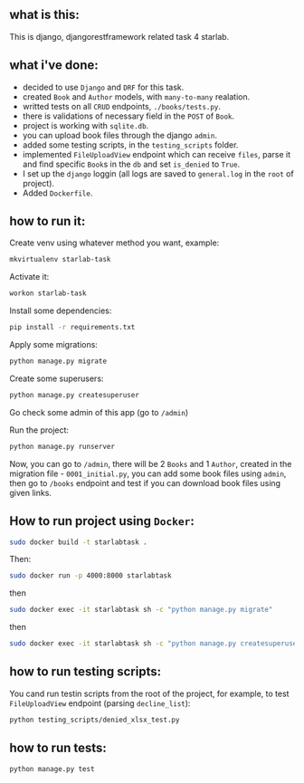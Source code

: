 ## what is this:

This is django, djangorestframework related task 4 starlab.

## what i've done:

- decided to use `Django` and `DRF` for this task.
- created `Book` and `Author` models, with `many-to-many` realation.
- writted tests on all `CRUD` endpoints, `./books/tests.py`.
- there is validations of necessary field in the `POST` of `Book`.
- project is working with `sqlite.db`.
- you can upload book files through the django `admin`.
- added some testing scripts, in the `testing_scripts` folder.
- implemented `FileUploadView` endpoint which can receive `files`,
  parse it and find specific `Book`s  in the `db` and set `is_denied` to `True`.
- I set up the `django` loggin (all logs are saved to `general.log` in the `root` of project).
- Added `Dockerfile`.

## how to run it:

Create venv using whatever method you want, example:
```bash
mkvirtualenv starlab-task
```

Activate it:
```bash
workon starlab-task
```

Install some dependencies:
```bash
pip install -r requirements.txt
```

Apply some migrations:
```bash
python manage.py migrate
```

Create some superusers:
```bash
python manage.py createsuperuser
```

Go check some admin of this app (go to `/admin`)

Run the project:
```bash
python manage.py runserver
```

Now, you can go to `/admin`, there will be 2 `Books` and 1 `Author`, created
in the migration file - `0001_initial.py`, you can add some book files using `admin`, then go
to `/books` endpoint and test if you can download book files using given links.


## How to run project using `Docker`:

```sh
sudo docker build -t starlabtask .
```

Then:

```sh
sudo docker run -p 4000:8000 starlabtask
```

then

```sh
sudo docker exec -it starlabtask sh -c "python manage.py migrate"
```

then

```sh
sudo docker exec -it starlabtask sh -c "python manage.py createsuperuser"
```


## how to run testing scripts:

You cand run testin scripts from the root of the project, for example,
to test `FileUploadView` endpoint (parsing `decline_list`):

```sh
python testing_scripts/denied_xlsx_test.py
```

## how to run tests:

```
python manage.py test
```